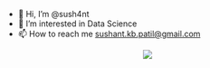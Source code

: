 - 👋 Hi, I’m @sush4nt
- 👀 I’m interested in Data Science
- 📫 How to reach me sushant.kb.patil@gmail.com


<p align="center">
    <a href="https://medium.com/@sushant.kb.patil" alt="Medium">
        <img src="[https://img.shields.io/github/contributors/badges/shields](https://img.shields.io/badge/Medium-12100E?style=for-the-badge&logo=medium&logoColor=white))" /></a>
</p>
<!---
sush4nt/sush4nt is a ✨ special ✨ repository because its `README.md` (this file) appears on your GitHub profile.
You can click the Preview link to take a look at your changes.
--->
